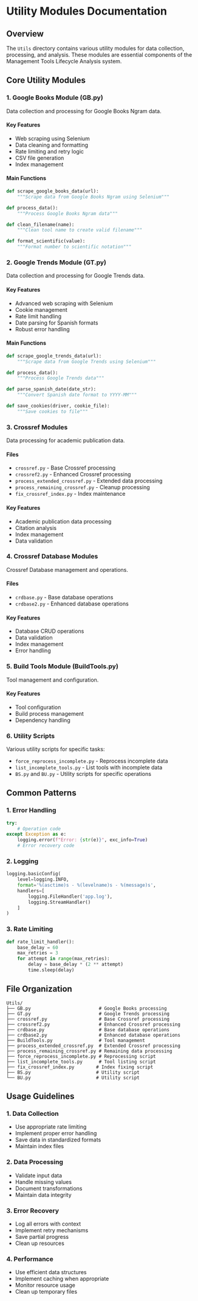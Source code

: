 # Utility Modules Documentation

## Overview

The `Utils` directory contains various utility modules for data collection, processing, and analysis. These modules are essential components of the Management Tools Lifecycle Analysis system.

## Core Utility Modules

### 1. Google Books Module (GB.py)

Data collection and processing for Google Books Ngram data.

#### Key Features

- Web scraping using Selenium
- Data cleaning and formatting
- Rate limiting and retry logic
- CSV file generation
- Index management

#### Main Functions

```python
def scrape_google_books_data(url):
    """Scrape data from Google Books Ngram using Selenium"""

def process_data():
    """Process Google Books Ngram data"""

def clean_filename(name):
    """Clean tool name to create valid filename"""

def format_scientific(value):
    """Format number to scientific notation"""
```

### 2. Google Trends Module (GT.py)

Data collection and processing for Google Trends data.

#### Key Features

- Advanced web scraping with Selenium
- Cookie management
- Rate limit handling
- Date parsing for Spanish formats
- Robust error handling

#### Main Functions

```python
def scrape_google_trends_data(url):
    """Scrape data from Google Trends using Selenium"""

def process_data():
    """Process Google Trends data"""

def parse_spanish_date(date_str):
    """Convert Spanish date format to YYYY-MM"""

def save_cookies(driver, cookie_file):
    """Save cookies to file"""
```

### 3. Crossref Modules

Data processing for academic publication data.

#### Files

- `crossref.py` - Base Crossref processing
- `crossref2.py` - Enhanced Crossref processing
- `process_extended_crossref.py` - Extended data processing
- `process_remaining_crossref.py` - Cleanup processing
- `fix_crossref_index.py` - Index maintenance

#### Key Features

- Academic publication data processing
- Citation analysis
- Index management
- Data validation

### 4. Crossref Database Modules

Crossref Database management and operations.

#### Files

- `crdbase.py` - Base database operations
- `crdbase2.py` - Enhanced database operations

#### Key Features

- Database CRUD operations
- Data validation
- Index management
- Error handling

### 5. Build Tools Module (BuildTools.py)

Tool management and configuration.

#### Key Features

- Tool configuration
- Build process management
- Dependency handling

### 6. Utility Scripts

Various utility scripts for specific tasks:

- `force_reprocess_incomplete.py` - Reprocess incomplete data
- `list_incomplete_tools.py` - List tools with incomplete data
- `BS.py` and `BU.py` - Utility scripts for specific operations

## Common Patterns

### 1. Error Handling

```python
try:
    # Operation code
except Exception as e:
    logging.error(f"Error: {str(e)}", exc_info=True)
    # Error recovery code
```

### 2. Logging

```python
logging.basicConfig(
    level=logging.INFO,
    format='%(asctime)s - %(levelname)s - %(message)s',
    handlers=[
        logging.FileHandler('app.log'),
        logging.StreamHandler()
    ]
)
```

### 3. Rate Limiting

```python
def rate_limit_handler():
    base_delay = 60
    max_retries = 3
    for attempt in range(max_retries):
        delay = base_delay * (2 ** attempt)
        time.sleep(delay)
```

## File Organization

```text
Utils/
├── GB.py                         # Google Books processing
├── GT.py                         # Google Trends processing
├── crossref.py                   # Base Crossref processing
├── crossref2.py                  # Enhanced Crossref processing
├── crdbase.py                    # Base database operations
├── crdbase2.py                   # Enhanced database operations
├── BuildTools.py                 # Tool management
├── process_extended_crossref.py  # Extended Crossref processing
├── process_remaining_crossref.py # Remaining data processing
├── force_reprocess_incomplete.py # Reprocessing script
├── list_incomplete_tools.py      # Tool listing script
├── fix_crossref_index.py        # Index fixing script
├── BS.py                        # Utility script
└── BU.py                        # Utility script
```

## Usage Guidelines

### 1. Data Collection

- Use appropriate rate limiting
- Implement proper error handling
- Save data in standardized formats
- Maintain index files

### 2. Data Processing

- Validate input data
- Handle missing values
- Document transformations
- Maintain data integrity

### 3. Error Recovery

- Log all errors with context
- Implement retry mechanisms
- Save partial progress
- Clean up resources

### 4. Performance

- Use efficient data structures
- Implement caching when appropriate
- Monitor resource usage
- Clean up temporary files
